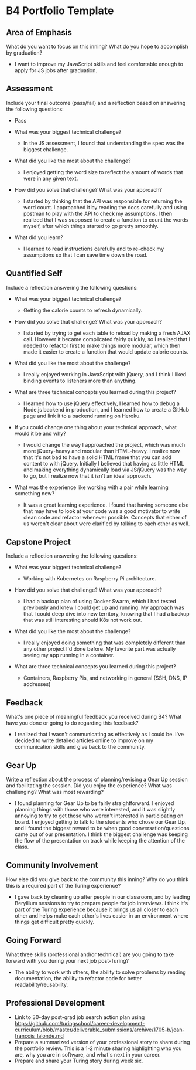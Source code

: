 # B4 Portfolio Template

## Area of Emphasis

What do you want to focus on this inning? What do you hope to accomplish by graduation?
* I want to improve my JavaScript skills and feel comfortable enough to apply for JS jobs after graduation.

## Assessment

Include your final outcome (pass/fail) and a reflection based on answering the following questions:
  * Pass

* What was your biggest technical challenge?
  * In the JS assessment, I found that understanding the spec was the biggest challenge.

* What did you like the most about the challenge?
  * I enjoyed getting the word size to reflect the amount of words that were in any given text.


* How did you solve that challenge? What was your approach?
  * I started by thinking that the API was responsible for returning the word count. I approached it by reading the docs carefully and using postman to play with the API to check my assumptions. I then realized that I was supposed to create a function to count the words myself, after which things started to go pretty smoothly.

* What did you learn?
  * I learned to read instructions carefully and to re-check my assumptions so that I can save time down the road.


## Quantified Self

Include a reflection answering the following questions:

* What was your biggest technical challenge?
  * Getting the calorie counts to refresh dynamically.

* How did you solve that challenge? What was your approach?
  * I started by trying to get each table to reload by making a fresh AJAX call. However it became complicated fairly quickly, so I realized that I needed to refactor first to make things more modular, which then made it easier to create a function that would update calorie counts.

* What did you like the most about the challenge?
  * I really enjoyed working in JavaScript with jQuery, and I think I liked binding events to listeners more than anything.

* What are three technical concepts you learned during this project?
  * I learned how to use jQuery effectively, I learned how to debug a Node.js backend in production, and I learned how to create a GitHub page and link it to a backend running on Heroku.

* If you could change one thing about your technical approach, what would it be and why?
  * I would change the way I approached the project, which was much more jQuery-heavy and modular than HTML-heavy. I realize now that it's not bad to have a solid HTML frame that you can add content to with jQuery. Initially I believed that having as little HTML and making everything dynamically load via JS/jQuery was the way to go, but I realize now that it isn't an ideal approach.

* What was the experience like working with a pair while learning something new?
  * It was a great learning experience. I found that having someone else that may have to look at your code was a good motivator to write clean code and refactor whenever possible. Concepts that either of us weren't clear about were clarified by talking to each other as well.

## Capstone Project

Include a reflection answering the following questions:

* What was your biggest technical challenge?
  * Working with Kubernetes on Raspberry Pi architecture.

* How did you solve that challenge? What was your approach?
  * I had a backup plan of using Docker Swarm, which I had tested previously and knew I could get up and running. My approach was that I could deep dive into new territory, knowing that I had a backup that was still interesting should K8s not work out.

* What did you like the most about the challenge?
  * I really enjoyed doing something that was completely different than any other project I'd done before. My favorite part was actually seeing my app running in a container.

* What are three technical concepts you learned during this project?
  * Containers, Raspberry Pis, and networking in general (SSH, DNS, IP addresses)

## Feedback

What's one piece of meaningful feedback you received during B4? What have you done or going to do regarding this feedback?
  * I realized that I wasn't communicating as effectively as I could be. I've decided to write detailed articles online to improve on my communication skills and give back to the community.

## Gear Up

Write a reflection about the process of planning/revising a Gear Up session and facilitating the session. Did you enjoy the experience? What was challenging? What was most rewarding?
  * I found planning for Gear Up to be fairly straightforward. I enjoyed planning things with those who were interested, and it was slightly annoying to try to get those who weren't interested in participating on board. I enjoyed getting to talk to the students who chose our Gear Up, and I found the biggest reward to be when good conversation/questions came out of our presentation. I think the biggest challenge was keeping the flow of the presentation on track while keeping the attention of the class.

## Community Involvement

How else did you give back to the community this inning? Why do you think this is a required part of the Turing experience?
  * I gave back by cleaning up after people in our classroom, and by leading Beryllium sessions to try to prepare people for job interviews. I think it's part of the Turing experience because it brings us all closer to each other and helps make each other's lives easier in an environment where things get difficult pretty quickly.

## Going Forward

What three skills (professional and/or technical) are you going to take forward with you during your next job post-Turing?
  * The ability to work with others, the ability to solve problems by reading documentation, the ability to refactor code for better readability/reusability.

## Professional Development

* Link to 30-day post-grad job search action plan using https://github.com/turingschool/career-development-curriculum/blob/master/deliverable_submissions/archive/1705-b/jean-francois_lalonde.md
* Prepare a summarized version of your professional story to share during the portfolio review. This is a 1-2 minute sharing highlighting who you are, why you are in software, and what's next in your career.
* Prepare and share your Turing story during week six.
